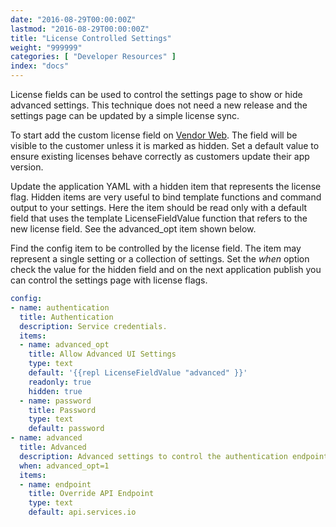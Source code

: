 ```yaml
---
date: "2016-08-29T00:00:00Z"
lastmod: "2016-08-29T00:00:00Z"
title: "License Controlled Settings"
weight: "999999"
categories: [ "Developer Resources" ]
index: "docs"
---
```


License fields can be used to control the settings page to show or hide advanced settings.  This technique does not need a new release and the settings page can be updated by a simple license sync.

To start add the custom license field on [Vendor Web](https://vendor.replicated.com/).  The field will be visible to the customer unless it is marked as hidden.  Set a default value to ensure existing licenses behave correctly as customers update their app version.

Update the application YAML with a hidden item that represents the license flag.  Hidden items are very useful to bind template functions and command output to your settings.  Here the item should be read only with a default field that uses the template LicenseFieldValue function that refers to the new license field.  See the advanced_opt item shown below.

Find the config item to be controlled by the license field.  The item may represent a single setting or a collection of settings.  Set the *when* option check the value for the hidden field and on the next application publish you can control the settings page with license flags.

```yaml
config:
- name: authentication
  title: Authentication
  description: Service credentials.
  items:
  - name: advanced_opt
    title: Allow Advanced UI Settings
    type: text
    default: '{{repl LicenseFieldValue "advanced" }}'
    readonly: true
    hidden: true
  - name: password
    title: Password
    type: text
    default: password
- name: advanced
  title: Advanced
  description: Advanced settings to control the authentication endpoint.
  when: advanced_opt=1
  items:
  - name: endpoint
    title: Override API Endpoint
    type: text
    default: api.services.io
```

